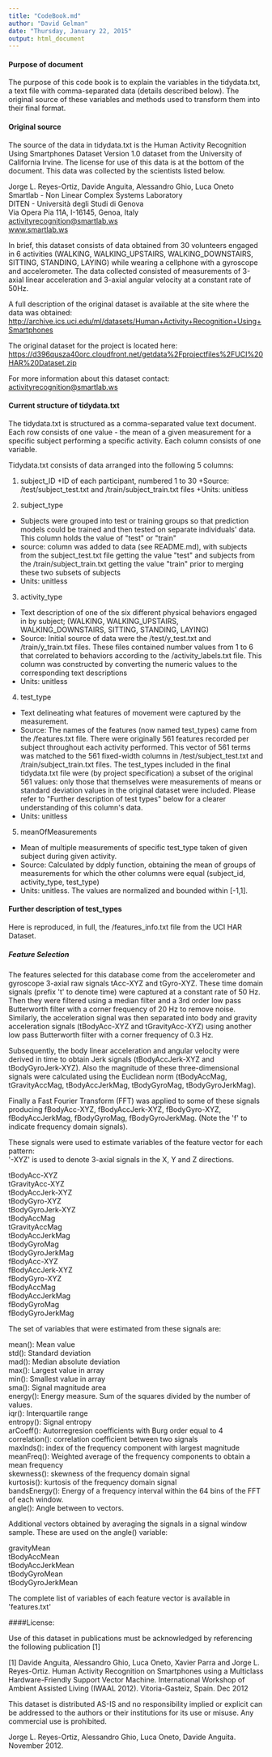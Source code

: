 ```yaml
---
title: "CodeBook.md"
author: "David Gelman"
date: "Thursday, January 22, 2015"
output: html_document
---
```

  
#### Purpose of document
The purpose of this code book is to explain the variables in the tidydata.txt, a text file with comma-separated data (details described below). The original source of these variables and methods used to transform them into their final format.


#### Original source
The source of the data in tidydata.txt is the Human Activity Recognition Using Smartphones Dataset Version 1.0 dataset from the University of California Irvine. The license for use of this data is at the bottom of the document. This data was collected by the scientists listed below. 

Jorge L. Reyes-Ortiz, Davide Anguita, Alessandro Ghio, Luca Oneto  
Smartlab - Non Linear Complex Systems Laboratory  
DITEN - Università degli Studi di Genova  
Via Opera Pia 11A, I-16145, Genoa, Italy  
activityrecognition@smartlab.ws  
www.smartlab.ws  

In brief, this dataset consists of data obtained from 30 volunteers engaged in 6 activities (WALKING, WALKING_UPSTAIRS, WALKING_DOWNSTAIRS, SITTING, STANDING, LAYING) while wearing a cellphone with a gyroscope and accelerometer. The data collected consisted of measurements of 3-axial linear acceleration and 3-axial angular velocity at a constant rate of 50Hz.

A full description of the original dataset is available at the site where the data was obtained:
http://archive.ics.uci.edu/ml/datasets/Human+Activity+Recognition+Using+Smartphones

The original dataset for the project is located here:  
https://d396qusza40orc.cloudfront.net/getdata%2Fprojectfiles%2FUCI%20HAR%20Dataset.zip 

For more information about this dataset contact: activityrecognition@smartlab.ws

#### Current structure of tidydata.txt
The tidydata.txt is structured as a comma-separated value text document. Each row consists of one value - the mean of a given measurement for a specific subject performing a specific activity. Each column consists of one variable. 

Tidydata.txt consists of data arranged into the following 5 columns:

1. subject_ID
+ID of each participant, numbered 1 to 30
+Source: /test/subject_test.txt and /train/subject_train.txt files
+Units: unitless

2. subject_type
+ Subjects were grouped into test or training groups so that prediction models could be trained and then tested on separate individuals' data. This column holds the value of "test" or "train"
+ source: column was added to data (see README.md), with subjects from the subject_test.txt file getting the value "test" and subjects from the /train/subject_train.txt getting the value "train" prior to merging these two subsets of subjects
+ Units: unitless

3. activity_type
+ Text description of one of the six different physical behaviors engaged in by subject; (WALKING, WALKING_UPSTAIRS, WALKING_DOWNSTAIRS, SITTING, STANDING, LAYING)
+ Source: Initial source of data were the /test/y_test.txt and /train/y_train.txt files. These files contained number values from 1 to 6 that correlated to behaviors according to the /activity_labels.txt file. This column was constructed by converting the numeric values to the corresponding text descriptions
+ Units: unitless

4. test_type
+ Text delineating what features of movement were captured by the measurement.
+ Source: The names of the features (now named test_types) came from the /features.txt file. There were originally 561 features recorded per subject throughout each activity performed. This vector of 561 terms was matched to the 561 fixed-width columns in /test/subject_test.txt and /train/subject_train.txt files.  The test_types included in the final tidydata.txt file were (by project specification) a subset of the original 561 values: only those that themselves were measurements of means or standard deviation values in the original dataset were included. Please refer to "Further description of test types" below for a clearer understanding of this column's data.
+ Units: unitless

5. meanOfMeasurements
+ Mean of multiple measurements of specific test_type taken of given subject during given activity. 
+ Source: Calculated by ddply function, obtaining the mean of groups of measurements for which the other columns were equal (subject_id, activity_type, test_type)
+ Units: unitless. The values are normalized and bounded within [-1,1].

  
#### Further description of test_types
Here is reproduced, in full, the /features_info.txt file from the UCI HAR Dataset.

##### Feature Selection 

The features selected for this database come from the accelerometer and gyroscope 3-axial raw signals tAcc-XYZ and tGyro-XYZ. These time domain signals (prefix 't' to denote time) were captured at a constant rate of 50 Hz. Then they were filtered using a median filter and a 3rd order low pass Butterworth filter with a corner frequency of 20 Hz to remove noise. Similarly, the acceleration signal was then separated into body and gravity acceleration signals (tBodyAcc-XYZ and tGravityAcc-XYZ) using another low pass Butterworth filter with a corner frequency of 0.3 Hz. 

Subsequently, the body linear acceleration and angular velocity were derived in time to obtain Jerk signals (tBodyAccJerk-XYZ and tBodyGyroJerk-XYZ). Also the magnitude of these three-dimensional signals were calculated using the Euclidean norm (tBodyAccMag, tGravityAccMag, tBodyAccJerkMag, tBodyGyroMag, tBodyGyroJerkMag). 

Finally a Fast Fourier Transform (FFT) was applied to some of these signals producing fBodyAcc-XYZ, fBodyAccJerk-XYZ, fBodyGyro-XYZ, fBodyAccJerkMag, fBodyGyroMag, fBodyGyroJerkMag. (Note the 'f' to indicate frequency domain signals). 

These signals were used to estimate variables of the feature vector for each pattern:  
'-XYZ' is used to denote 3-axial signals in the X, Y and Z directions.  

tBodyAcc-XYZ  
tGravityAcc-XYZ  
tBodyAccJerk-XYZ  
tBodyGyro-XYZ  
tBodyGyroJerk-XYZ  
tBodyAccMag  
tGravityAccMag  
tBodyAccJerkMag  
tBodyGyroMag  
tBodyGyroJerkMag  
fBodyAcc-XYZ  
fBodyAccJerk-XYZ  
fBodyGyro-XYZ  
fBodyAccMag  
fBodyAccJerkMag  
fBodyGyroMag  
fBodyGyroJerkMag  

The set of variables that were estimated from these signals are: 

mean(): Mean value  
std(): Standard deviation  
mad(): Median absolute deviation   
max(): Largest value in array  
min(): Smallest value in array  
sma(): Signal magnitude area  
energy(): Energy measure. Sum of the squares divided by the number of values.   
iqr(): Interquartile range   
entropy(): Signal entropy  
arCoeff(): Autorregresion coefficients with Burg order equal to 4  
correlation(): correlation coefficient between two signals  
maxInds(): index of the frequency component with largest magnitude  
meanFreq(): Weighted average of the frequency components to obtain a mean frequency  
skewness(): skewness of the frequency domain signal  
kurtosis(): kurtosis of the frequency domain signal  
bandsEnergy(): Energy of a frequency interval within the 64 bins of the FFT of each window.  
angle(): Angle between to vectors.

Additional vectors obtained by averaging the signals in a signal window sample. These are used on the angle() variable:

gravityMean  
tBodyAccMean  
tBodyAccJerkMean  
tBodyGyroMean  
tBodyGyroJerkMean  

The complete list of variables of each feature vector is available in 'features.txt'

####License:

Use of this dataset in publications must be acknowledged by referencing the following publication [1] 

[1] Davide Anguita, Alessandro Ghio, Luca Oneto, Xavier Parra and Jorge L. Reyes-Ortiz. Human Activity Recognition on Smartphones using a Multiclass Hardware-Friendly Support Vector Machine. International Workshop of Ambient Assisted Living (IWAAL 2012). Vitoria-Gasteiz, Spain. Dec 2012

This dataset is distributed AS-IS and no responsibility implied or explicit can be addressed to the authors or their institutions for its use or misuse. Any commercial use is prohibited.

Jorge L. Reyes-Ortiz, Alessandro Ghio, Luca Oneto, Davide Anguita. November 2012.
